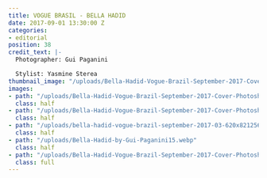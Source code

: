 ```yaml
---
title: VOGUE BRASIL - BELLA HADID
date: 2017-09-01 13:30:00 Z
categories:
- editorial
position: 38
credit_text: |-
  Photographer: Gui Paganini

  Stylist: Yasmine Sterea
thumbnail_image: "/uploads/Bella-Hadid-Vogue-Brazil-September-2017-Cover-Photoshoot01.jpg"
images:
- path: "/uploads/Bella-Hadid-Vogue-Brazil-September-2017-Cover-Photoshoot02.jpg"
  class: half
- path: "/uploads/Bella-Hadid-Vogue-Brazil-September-2017-Cover-Photoshoot01-4bc53b.jpg"
  class: half
- path: "/uploads/bella-hadid-vogue-brazil-september-2017-03-620x82125610476711b55a887e58c1fa6aca21c_thumb.jpg"
  class: half
- path: "/uploads/Bella-Hadid-by-Gui-Paganini15.webp"
  class: half
- path: "/uploads/Bella-Hadid-Vogue-Brazil-September-2017-Cover-Photoshoot06.jpg"
  class: full
---
```


